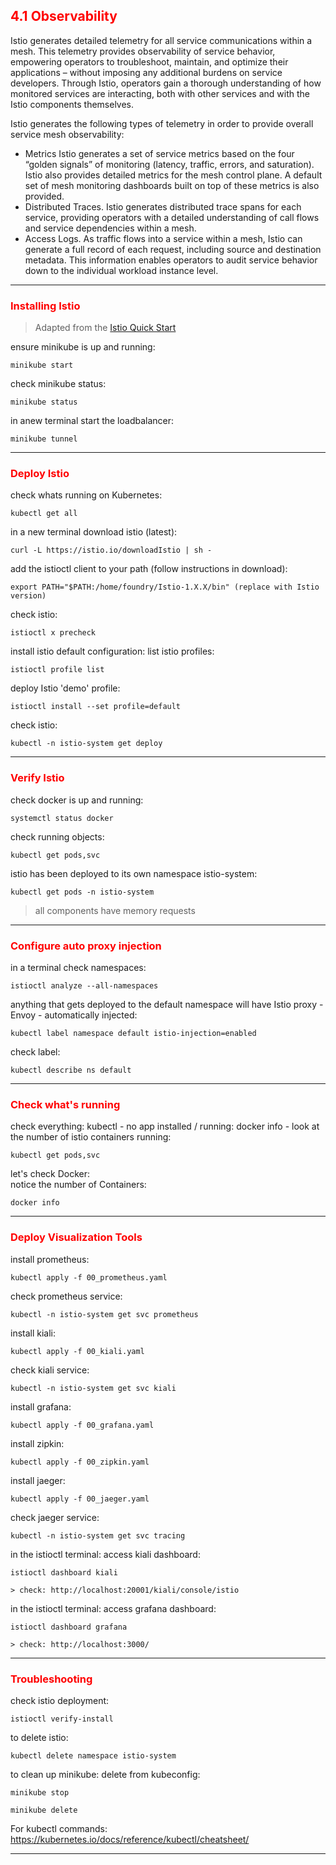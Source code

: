 ## <font color='red'> 4.1 Observability </font>
Istio generates detailed telemetry for all service communications within a mesh. This telemetry provides observability of service behavior, empowering operators to troubleshoot, maintain, and optimize their applications – without imposing any additional burdens on service developers. Through Istio, operators gain a thorough understanding of how monitored services are interacting, both with other services and with the Istio components themselves.

Istio generates the following types of telemetry in order to provide overall service mesh observability:

- Metrics Istio generates a set of service metrics based on the four “golden signals” of monitoring (latency, traffic, errors, and saturation). Istio also provides detailed metrics for the mesh control plane. A default set of mesh monitoring dashboards built on top of these metrics is also provided.
- Distributed Traces. Istio generates distributed trace spans for each service, providing operators with a detailed understanding of call flows and service dependencies within a mesh.
- Access Logs. As traffic flows into a service within a mesh, Istio can generate a full record of each request, including source and destination metadata. This information enables operators to audit service behavior down to the individual workload instance level.

---
### <font color='red'> Installing Istio </font>
> Adapted from the [Istio Quick Start](https://istio.io/docs/setup/kubernetes/quick-start/)  

ensure minikube is up and running:
```
minikube start
```
check minikube status:
```
minikube status
```
in anew terminal start the loadbalancer:
```
minikube tunnel
```
---

### <font color='red'> Deploy Istio </font>
check whats running on Kubernetes:
```
kubectl get all
```
in a new terminal download istio (latest): 
```
curl -L https://istio.io/downloadIstio | sh -
```
add the istioctl client to your path (follow instructions in download):
```
export PATH="$PATH:/home/foundry/Istio-1.X.X/bin" (replace with Istio version)
```
check istio:
```
istioctl x precheck
```

install istio default configuration:
list istio profiles:
```
istioctl profile list
```
deploy Istio 'demo' profile:
```
istioctl install --set profile=default
```
check istio:
```
kubectl -n istio-system get deploy
```
---

### <font color='red'> Verify Istio </font>
check docker is up and running:
```
systemctl status docker
```
check running objects:
```
kubectl get pods,svc
```
istio has been deployed to its own namespace istio-system:
```
kubectl get pods -n istio-system
```
> all components have memory requests
---

### <font color='red'> Configure auto proxy injection </font>
in a terminal check namespaces:
```
istioctl analyze --all-namespaces
```
anything that gets deployed to the default namespace will have Istio proxy - Envoy - automatically injected: 
```
kubectl label namespace default istio-injection=enabled
```
check label:
```
kubectl describe ns default
```

---

### <font color='red'> Check what's running </font>
check everything:
kubectl - no app installed / running:
docker info - look at the number of istio containers running:
```
kubectl get pods,svc
```
let's check Docker:  
notice the number of Containers:
```
docker info
```
---

### <font color='red'> Deploy Visualization Tools </font>
install prometheus:  
````
kubectl apply -f 00_prometheus.yaml
````
check prometheus service:
````
kubectl -n istio-system get svc prometheus
````
install kiali:
````
kubectl apply -f 00_kiali.yaml
````
check kiali service:
````
kubectl -n istio-system get svc kiali
````
install grafana:  
````
kubectl apply -f 00_grafana.yaml
````
install zipkin:
````
kubectl apply -f 00_zipkin.yaml
````
install jaeger:  
````
kubectl apply -f 00_jaeger.yaml
````
check jaeger service:
````
kubectl -n istio-system get svc tracing
````
in the istioctl terminal:
access kiali dashboard:
```
istioctl dashboard kiali
````
````
> check: http://localhost:20001/kiali/console/istio
````
in the istioctl terminal:
access grafana dashboard:
```
istioctl dashboard grafana
````
````
> check: http://localhost:3000/
````
---

### <font color='red'> Troubleshooting </font>
check istio deployment:
```
istioctl verify-install
```
to delete istio:
```
kubectl delete namespace istio-system
```

to clean up minikube:
delete from kubeconfig:
```
minikube stop
```
```
minikube delete
```
For kubectl commands: https://kubernetes.io/docs/reference/kubectl/cheatsheet/

---